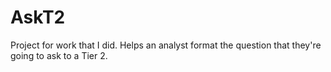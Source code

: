 # AskT2
Project for work that I did. Helps an analyst format the question that they're going to ask to a Tier 2.
